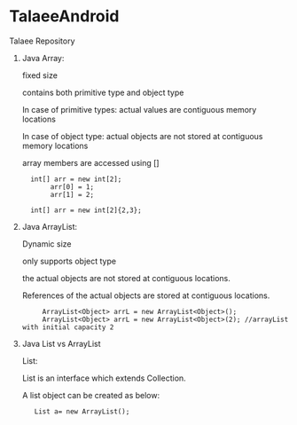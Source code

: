 # TalaeeAndroid
Talaee Repository
1. Java Array:

   fixed size
   
   contains both primitive type and object type
   
   In case of primitive types: actual values are contiguous memory locations
   
   In case of object type: actual objects are not stored at contiguous memory locations
   
   array members are accessed using []
   
         int[] arr = new int[2]; 
              arr[0] = 1; 
              arr[1] = 2; 
        
         int[] arr = new int[2]{2,3}; 
   
   
2. Java ArrayList:
    
    Dynamic size
    
    only supports object type
    
    the actual objects are not stored at contiguous locations. 
    
    References of the actual objects are stored at contiguous locations.

            ArrayList<Object> arrL = new ArrayList<Object>(); 
            ArrayList<Object> arrL = new ArrayList<Object>(2); //arrayList with initial capacity 2


3. Java List vs ArrayList

    List:
    
      List is an interface which extends Collection.
        
      A list object can be created as below:
        
          List a= new ArrayList();
